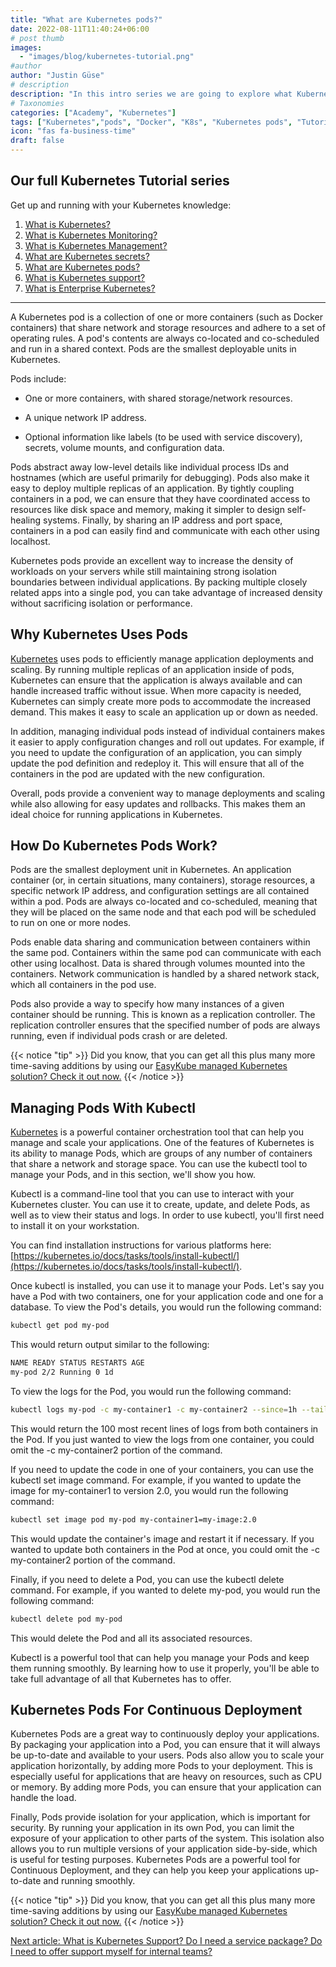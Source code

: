 ```yaml
---
title: "What are Kubernetes pods?"
date: 2022-08-11T11:40:24+06:00
# post thumb
images:
  - "images/blog/kubernetes-tutorial.png"
#author
author: "Justin Güse"
# description
description: "In this intro series we are going to explore what Kubernetes pods are, and why they are the main Kubernetes parts in which your software is running."
# Taxonomies
categories: ["Academy", "Kubernetes"]
tags: ["Kubernetes","pods", "Docker", "K8s", "Kubernetes pods", "Tutorial"]
icon: "fas fa-business-time"
draft: false
---
```


## Our full Kubernetes Tutorial series

Get up and running with your Kubernetes knowledge:

1. [What is Kubernetes?](/blog/what-is-kubernetes/)
2. [What is Kubernetes Monitoring?](/blog/what-is-kubernetes-monitoring/)
3. [What is Kubernetes Management?](/blog/what-is-kubernetes-management/)
4. [What are Kubernetes secrets?](/blog/what-are-kubernetes-secrets/)
5. [What are Kubernetes pods?](/blog/what-are-kubernetes-pods/)
6. [What is Kubernetes support?](/blog/what-is-kubernetes-support/)
7. [What is Enterprise Kubernetes?](/blog/what-is-enterprise-kubernetes/)

---

A Kubernetes pod is a collection of one or more containers (such as Docker containers) that share network and storage resources and adhere to a set of operating rules. A pod's contents are always co-located and co-scheduled and run in a shared context. Pods are the smallest deployable units in Kubernetes.

Pods include:

- One or more containers, with shared storage/network resources.

- A unique network IP address.

- Optional information like labels (to be used with service discovery), secrets, volume mounts, and configuration data.

Pods abstract away low-level details like individual process IDs and hostnames (which are useful primarily for debugging). Pods also make it easy to deploy multiple replicas of an application. By tightly coupling containers in a pod, we can ensure that they have coordinated access to resources like disk space and memory, making it simpler to design self-healing systems. Finally, by sharing an IP address and port space, containers in a pod can easily find and communicate with each other using localhost.

Kubernetes pods provide an excellent way to increase the density of workloads on your servers while still maintaining strong isolation boundaries between individual applications. By packing multiple closely related apps into a single pod, you can take advantage of increased density without sacrificing isolation or performance.

## Why Kubernetes Uses Pods

[Kubernetes](https://easycloudhost.de/blog/what-is-kubernetes/) uses pods to efficiently manage application deployments and scaling. By running multiple replicas of an application inside of pods, Kubernetes can ensure that the application is always available and can handle increased traffic without issue. When more capacity is needed, Kubernetes can simply create more pods to accommodate the increased demand. This makes it easy to scale an application up or down as needed.

In addition, managing individual pods instead of individual containers makes it easier to apply configuration changes and roll out updates. For example, if you need to update the configuration of an application, you can simply update the pod definition and redeploy it. This will ensure that all of the containers in the pod are updated with the new configuration.

Overall, pods provide a convenient way to manage deployments and scaling while also allowing for easy updates and rollbacks. This makes them an ideal choice for running applications in Kubernetes.

## How Do Kubernetes Pods Work?

Pods are the smallest deployment unit in Kubernetes. An application container (or, in certain situations, many containers), storage resources, a specific network IP address, and configuration settings are all contained within a pod. Pods are always co-located and co-scheduled, meaning that they will be placed on the same node and that each pod will be scheduled to run on one or more nodes.

Pods enable data sharing and communication between containers within the same pod. Containers within the same pod can communicate with each other using localhost. Data is shared through volumes mounted into the containers. Network communication is handled by a shared network stack, which all containers in the pod use.

Pods also provide a way to specify how many instances of a given container should be running. This is known as a replication controller. The replication controller ensures that the specified number of pods are always running, even if individual pods crash or are deleted.

{{< notice "tip" >}}
  Did you know, that you can get all this plus many more time-saving additions by using our [EasyKube managed Kubernetes solution? Check it out now.](/services/easykube)
{{< /notice >}}

## Managing Pods With Kubectl

[Kubernetes](https://easycloudhost.de/blog/what-is-kubernetes/) is a powerful container orchestration tool that can help you manage and scale your applications. One of the features of Kubernetes is its ability to manage Pods, which are groups of any number of containers that share a network and storage space. You can use the kubectl tool to manage your Pods, and in this section, we'll show you how.

Kubectl is a command-line tool that you can use to interact with your Kubernetes cluster. You can use it to create, update, and delete Pods, as well as to view their status and logs. In order to use kubectl, you'll first need to install it on your workstation.

You can find installation instructions for various platforms here: [https://kubernetes.io/docs/tasks/tools/install-kubectl/](https://kubernetes.io/docs/tasks/tools/install-kubectl/).

Once kubectl is installed, you can use it to manage your Pods. Let's say you have a Pod with two containers, one for your application code and one for a database. To view the Pod's details, you would run the following command:

```bash
kubectl get pod my-pod
```

This would return output similar to the following:

```bash
NAME READY STATUS RESTARTS AGE 
my-pod 2/2 Running 0 1d
```


To view the logs for the Pod, you would run the following command:

```bash
kubectl logs my-pod -c my-container1 -c my-container2 --since=1h --tail=100
```

This would return the 100 most recent lines of logs from both containers in the Pod. If you just wanted to view the logs from one container, you could omit the -c my-container2 portion of the command.

If you need to update the code in one of your containers, you can use the kubectl set image command. For example, if you wanted to update the image for my-container1 to version 2.0, you would run the following command:

```bash
kubectl set image pod my-pod my-container1=my-image:2.0
```

This would update the container's image and restart it if necessary. If you wanted to update both containers in the Pod at once, you could omit the -c my-container2 portion of the command.

Finally, if you need to delete a Pod, you can use the kubectl delete command. For example, if you wanted to delete my-pod, you would run the following command:

```bash
kubectl delete pod my-pod
```

This would delete the Pod and all its associated resources.

Kubectl is a powerful tool that can help you manage your Pods and keep them running smoothly. By learning how to use it properly, you'll be able to take full advantage of all that Kubernetes has to offer.

## Kubernetes Pods For Continuous Deployment

Kubernetes Pods are a great way to continuously deploy your applications. By packaging your application into a Pod, you can ensure that it will always be up-to-date and available to your users. Pods also allow you to scale your application horizontally, by adding more Pods to your deployment. This is especially useful for applications that are heavy on resources, such as CPU or memory. By adding more Pods, you can ensure that your application can handle the load.

Finally, Pods provide isolation for your application, which is important for security. By running your application in its own Pod, you can limit the exposure of your application to other parts of the system. This isolation also allows you to run multiple versions of your application side-by-side, which is useful for testing purposes. Kubernetes Pods are a powerful tool for Continuous Deployment, and they can help you keep your applications up-to-date and running smoothly.


{{< notice "tip" >}}
  Did you know, that you can get all this plus many more time-saving additions by using our [EasyKube managed Kubernetes solution? Check it out now.](/services/easykube)
{{< /notice >}}

[Next article: What is Kubernetes Support? Do I need a service package? Do I need to offer support myself for internal teams?](/blog/what-is-kubernetes-support/)